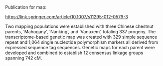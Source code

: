 Publication for map:

https://link.springer.com/article/10.1007/s11295-012-0579-3

 Two mapping populations were established with three Chinese chestnut parents, ‘Mahogany’, ‘Nanking’, and ‘Vanuxem’, totaling 337 progeny. The transcriptome-based genetic map was created with 329 simple sequence repeat and 1,064 single nucleotide polymorphism markers all derived from expressed sequence tag sequences. Genetic maps for each parent were developed and combined to establish 12 consensus linkage groups spanning 742 cM.

 